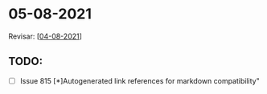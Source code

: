 # 05-08-2021

Revisar: [[04-08-2021]]

## TODO:
* [ ] Issue 815 [*]Autogenerated link references for markdown compatibility"

[//begin]: # "Autogenerated link references for markdown compatibility"
[04-08-2021]: ../home/tideal/Documentos/Projetos/archimedes/application/04-08-2021 "04-08-2021"
[//end]: # "Autogenerated link references"

